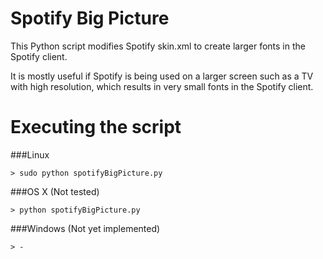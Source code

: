Spotify Big Picture
=================

This Python script modifies Spotify skin.xml to create larger fonts in the Spotify client.

It is mostly useful if Spotify is being used on a larger screen such as a TV with high resolution, 
which results in very small fonts in the Spotify client.

# Executing the script 

###Linux
```
> sudo python spotifyBigPicture.py
```

###OS X (Not tested)
```
> python spotifyBigPicture.py
```

###Windows (Not yet implemented)
```
> -
```
